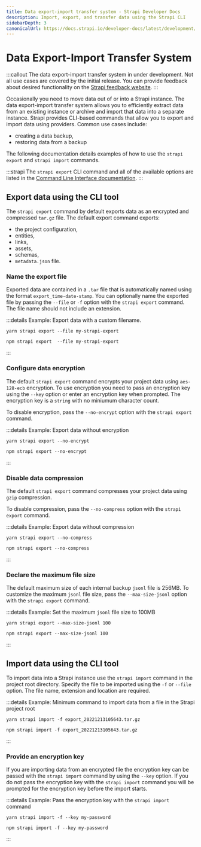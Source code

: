```yaml
---
title: Data export-import transfer system - Strapi Developer Docs
description: Import, export, and transfer data using the Strapi CLI
sidebarDepth: 3
canonicalUrl: https://docs.strapi.io/developer-docs/latest/development/export-import.html
---
```


# Data Export-Import Transfer System <BetaBadge />

:::callout
The data export-import transfer system in under development. Not all use cases are covered by the initial release. You can provide feedback about desired functionality on the [Strapi feedback website](feedback.strapi.io).
:::

Occasionally you need to move data out of or into a Strapi instance. The data export-import transfer system allows you to efficiently extract data from an existing instance or archive and import that data into a separate instance. Strapi provides CLI-based commands that allow you to export and import data using providers. Common use cases include:

- creating a data backup,
- restoring data from a backup
<!-- transferring data between environments such as staging and production,
 moving assets from one hosting solution to another, such as locally hosted to an S3 bucket. -->

 The following documentation details examples of how to use the `strapi export` and `strapi import` commands.

:::strapi
The `strapi export` CLI command and all of the available options are listed in the [Command Line Interface documentation](/developer-docs/latest/developer-resources/cli/CLI#strapi-export.md).
:::

## Export data using the CLI tool

The `strapi export` command by default exports data as an encrypted and compressed `tar.gz` file. The default export command exports:

- the project configuration,
- entities,
- links,
- assets,
- schemas,
- `metadata.json` file.

### Name the export file

Exported data are contained in a `.tar` file that is automatically named using the format `export_time-date-stamp`. You can optionally name the exported file by passing the `--file` or `-f` option with the `strapi export` command. The file name should not include an extension.

:::details Example: Export data with a custom filename.
<code-group>
<code-block title="YARN">

```console
yarn strapi export --file my-strapi-export
```

</code-block>

<code-block title="NPM">

```console
npm strapi export  --file my-strapi-export
```

</code-block>
</code-group>
:::

### Configure data encryption

The default `strapi export` command encrypts your project data using `aes-128-ecb` encryption. To use encryption you need to pass an encryption key using the `--key` option or enter an encryption key when prompted. The encryption key is a `string` with no miniumum character count.

To disable encryption, pass the `--no-encrypt` option with the `strapi export` command.

:::details Example: Export data without encryption
<code-group>
<code-block title="YARN">

```console
yarn strapi export --no-encrypt
```

</code-block>

<code-block title="NPM">

```console
npm strapi export --no-encrypt
```

</code-block>
</code-group>
:::

### Disable data compression

The default `strapi export` command compresses your project data using `gzip` compression. 

To disable compression, pass the `--no-compress` option with the `strapi export` command.

:::details Example: Export data without compression

<code-group>
<code-block title="YARN">

```console
yarn strapi export --no-compress
```

</code-block>

<code-block title="NPM">

```console
npm strapi export --no-compress
```

</code-block>
</code-group>
:::

### Declare the maximum file size

The default maximum size of each internal backup `jsonl` file is 256MB. To customize the maximum `jsonl` file size, pass the `--max-size-jsonl` option with the `strapi export` command.

:::details Example: Set the maximum `jsonl` file size to 100MB
<code-group>
<code-block title="YARN">

```console
yarn strapi export --max-size-jsonl 100
```

</code-block>

<code-block title="NPM">

```console
npm strapi export --max-size-jsonl 100
```

</code-block>
</code-group>

:::

<!-- ### Exclude files -->

## Import data using the CLI tool

To import data into a Strapi instance use the `strapi import` command in the project root directory. Specify the file to be imported using the `-f` or `--file` option. The file name, extension and location are required.

:::details Example: Minimum command to import data from a file in the Strapi project root

<code-group>
<code-block title="YARN">

```console
yarn strapi import -f export_20221213105643.tar.gz
```

</code-block>

<code-block title="NPM">

```console
npm strapi import -f export_20221213105643.tar.gz
```

</code-block>
</code-group>

:::

### Provide an encryption key

If you are importing data from an encrypted file the encryption key can be passed with the `strapi import` command by using the `--key` option. If you do not pass the encryption key with the `strapi import` command you will be prompted for the encryption key before the import starts.

:::details Example: Pass the encryption key with the `strapi import` command

<code-group>
<code-block title="YARN">

```console
yarn strapi import -f --key my-password
```

</code-block>

<code-block title="NPM">

```console
npm strapi import -f --key my-password
```

</code-block>
</code-group>

:::


<!-- ### Declare a conflict strategy

Currently, the default and only conflict strategy is `restore`, which deletes all of the data in your local Strapi instance and then loads the data from the imported file. You do not need to declare the `restore` value.

### Declare a version strategy

The `--versionStrategy` option specifies how strictly the imported file Strapi version and the local instance Strapi version must match. The available values are:

| value  | description                                                                                           |
|--------|-------------------------------------------------------------------------------------------------------|
| exact  | (Default) Strapi and plugin versions must match between source and destination                        |
| major  | major version must match                                                                              |
| minor  | minor and major version must match                                                                    |
| patch  | patch, minor, and major version must match (for example, rejects 4.1.1 vs 4.1.1-beta)                 |
| ignore | bypass version check                                                                                  |

### Declare a schema strategy

The `--schemaStrategy` option specifies how strictly the schemas must match between the source and destination. The available values are:

| value  | description                                                                                           |
|--------|-------------------------------------------------------------------------------------------------------|
| exact  | (Default) Schemas (content-types) must exactly match between source and destination.                            |
| strict | Allows differences between `private`, `required`, and `configurable` attributes. Schemas must exist and match in all other ways.                                                                            |

:::details Example: Customized command to import data.

The following code example imports the `export_20221213105643.tar.gz` file located in the instance root directory. It uses the `patch` version strategy and the `strict` schema strategy.

<code-group>
<code-block title="YARN">

```console
yarn strapi import -f export_20221213105643.tar.gz --versionStrategy patch --schemaStrategy strict
```

</code-block>

<code-block title="NPM">

```console
npm strapi import -f export_20221213105643.tar.gz --versionStrategy patch --schemaStrategy strict
```

</code-block>
</code-group>

::: -->
